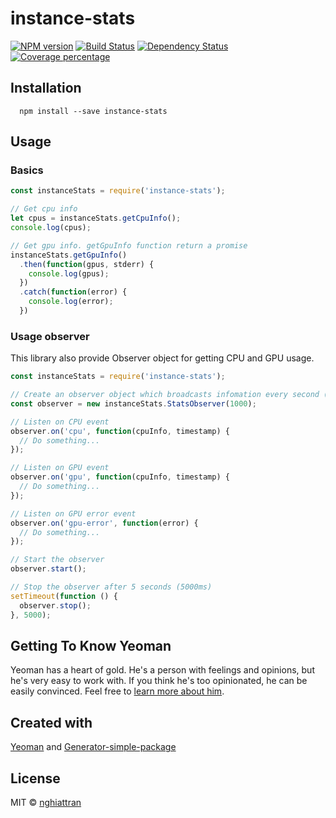 # instance-stats

[![NPM version][npm-image]][npm-url] [![Build Status][travis-image]][travis-url] [![Dependency Status][daviddm-image]][daviddm-url] [![Coverage percentage][coveralls-image]][coveralls-url]

## Installation

```
  npm install --save instance-stats
```

## Usage

### Basics

```js
const instanceStats = require('instance-stats');

// Get cpu info
let cpus = instanceStats.getCpuInfo();
console.log(cpus);

// Get gpu info. getGpuInfo function return a promise
instanceStats.getGpuInfo()
  .then(function(gpus, stderr) {
    console.log(gpus);
  })
  .catch(function(error) {
    console.log(error);
  })
```

### Usage observer

This library also provide Observer object for getting CPU and GPU usage.

```js
const instanceStats = require('instance-stats');

// Create an observer object which broadcasts infomation every second (1000ms)
const observer = new instanceStats.StatsObserver(1000);

// Listen on CPU event
observer.on('cpu', function(cpuInfo, timestamp) {
  // Do something...
});

// Listen on GPU event
observer.on('gpu', function(cpuInfo, timestamp) {
  // Do something...
});

// Listen on GPU error event
observer.on('gpu-error', function(error) {
  // Do something...
});

// Start the observer
observer.start();

// Stop the observer after 5 seconds (5000ms)
setTimeout(function () {
  observer.stop();
}, 5000);
```

## Getting To Know Yeoman

Yeoman has a heart of gold. He&#39;s a person with feelings and opinions, but he&#39;s very easy to work with. If you think he&#39;s too opinionated, he can be easily convinced. Feel free to [learn more about him](http://yeoman.io/).

## Created with
[Yeoman](https://npmjs.org/package/yo) and [Generator-simple-package](https://npmjs.org/package/generator-simple-package)

## License
MIT © [nghiattran]()

[npm-image]: https://badge.fury.io/js/instance-stats.svg
[npm-url]: https://npmjs.org/package/instance-stats
[travis-image]: https://travis-ci.org/nghiattran/instance-stats.svg?branch=master
[travis-url]: https://travis-ci.org/nghiattran/instance-stats
[daviddm-image]: https://david-dm.org/nghiattran/instance-stats.svg?theme=shields.io
[daviddm-url]: https://david-dm.org/nghiattran/instance-stats
[coveralls-image]: https://coveralls.io/repos/nghiattran/instance-stats/badge.svg
[coveralls-url]: https://coveralls.io/github/nghiattran/instance-stats

